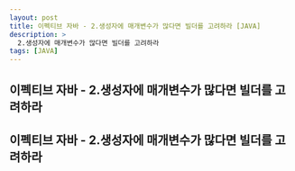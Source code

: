 ```yaml
---
layout: post
title: 이펙티브 자바 - 2.생성자에 매개변수가 많다면 빌더를 고려하라 [JAVA]
description: >
  2.생성자에 매개변수가 많다면 빌더를 고려하라
tags: [JAVA]
---
```


## 이펙티브 자바 - 2.생성자에 매개변수가 많다면 빌더를 고려하라

## 이펙티브 자바 - 2.생성자에 매개변수가 많다면 빌더를 고려하라

